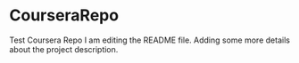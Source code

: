 # CourseraRepo
Test Coursera Repo
I am editing the README file. Adding some more details about the project description.


